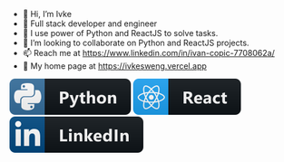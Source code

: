 - 👋 Hi, I’m Ivke
- 👀 Full stack developer and engineer
- 🌱 I use power of Python and ReactJS to solve tasks.
- 💞️ I’m looking to collaborate on Python and ReactJS projects. 
- 📫 Reach me at https://www.linkedin.com/in/ivan-copic-7708062a/
- 👀 My home page at https://ivkesweng.vercel.app

![github](https://raw.githubusercontent.com/MikeCodesDotNET/ColoredBadges/master/svg/dev/languages/python.svg)
![github](https://raw.githubusercontent.com/MikeCodesDotNET/ColoredBadges/master/svg/dev/frameworks/react.svg)
![github](https://raw.githubusercontent.com/MikeCodesDotNET/ColoredBadges/master/svg/social/linkedin.svg)

  



<!---
ivkecodye/ivkecodye is a ✨ special ✨ repository because its `README.md` (this file) appears on your GitHub profile.
You can click the Preview link to take a look at your changes.
--->
